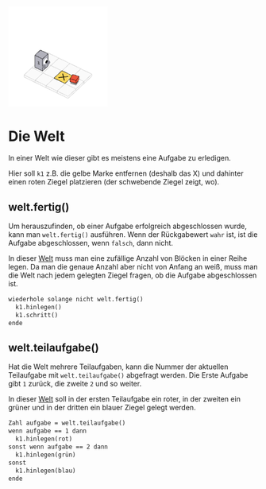 <img src="images/world_example.png" class="img-left img-black" alt="Eine Welt" width="200"/>

# Die Welt

In einer Welt wie dieser gibt es meistens eine Aufgabe zu erledigen.

Hier soll `k1` z.B. die gelbe Marke entfernen (deshalb das X) und dahinter einen roten Ziegel platzieren (der schwebende Ziegel zeigt, wo).

## welt.fertig()

Um herauszufinden, ob einer Aufgabe erfolgreich abgeschlossen wurde, kann man `welt.fertig()` ausführen. Wenn der Rückgabewert `wahr` ist, ist die Aufgabe abgeschlossen, wenn `falsch`, dann nicht.

In dieser <a href="./?task=wiki_Welt_1" target="_blank"><i class="fa-solid fa-arrow-up-right-from-square"></i> Welt</a> muss man eine zufällige Anzahl von Blöcken in einer Reihe legen. Da man die genaue Anzahl aber nicht von Anfang an weiß, muss man die Welt nach jedem gelegten Ziegel fragen, ob die Aufgabe abgeschlossen ist.

```RKBasic
wiederhole solange nicht welt.fertig()
  k1.hinlegen()
  k1.schritt()
ende
```

## welt.teilaufgabe()

Hat die Welt mehrere Teilaufgaben, kann die Nummer der aktuellen Teilaufgabe mit `welt.teilaufgabe()` abgefragt werden. Die Erste Aufgabe gibt `1` zurück, die zweite `2` und so weiter.

In dieser <a href="./?task=wiki_Welt_2" target="_blank"><i class="fa-solid fa-arrow-up-right-from-square"></i> Welt</a> soll in der ersten Teilaufgabe ein roter, in der zweiten ein grüner und in der dritten ein blauer Ziegel gelegt werden.



```RKBasic
Zahl aufgabe = welt.teilaufgabe()
wenn aufgabe == 1 dann
  k1.hinlegen(rot)
sonst wenn aufgabe == 2 dann
  k1.hinlegen(grün)
sonst
  k1.hinlegen(blau)
ende
```